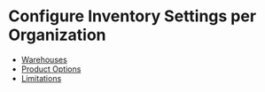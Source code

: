 <a id="configuration-commerce-inventory-organization"></a>

# Configure Inventory Settings per Organization

* [Warehouses](organization-warehouses.md)
* [Product Options](organization-product-options.md)
* [Limitations](organization-limitations.md)
